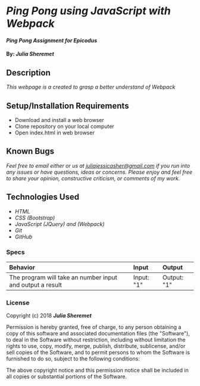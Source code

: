 # _Ping Pong using JavaScript with Webpack_

#### _Ping Pong Assignment for Epicodus_

#### By: _**Julia Sheremet**_

## Description

_This webpage is a created to grasp a better understand of Webpack_

## Setup/Installation Requirements

* Download and install a web browser
* Clone repository on your local computer
* Open index.html in web browser

## Known Bugs

_Feel free to email either or us at [juliajessicasher@gmail.com](mailto:juliajessicasher@gmail.com) if you run into any issues or have questions, ideas or concerns. Please enjoy and feel free to share your opinion, constructive criticism, or comments of my work._

## Technologies Used

* _HTML_
* _CSS (Bootstrap)_
* _JavaScript (JQuery) and (Webpack)_
* _Git_
* _GitHub_

### Specs
| Behavior | Input | Output |
| :-------------     | :------------- | :------------- |
| The program will take an number input and output a result | Input: "1" | Output: "1" |


### License

Copyright (c) 2018 ****_Julia Sheremet_****

Permission is hereby granted, free of charge, to any person obtaining a copy of this software and associated documentation files (the "Software"), to deal in the Software without restriction, including without limitation the rights to use, copy, modify, merge, publish, distribute, sublicense, and/or sell copies of the Software, and to permit persons to whom the Software is furnished to do so, subject to the following conditions:

The above copyright notice and this permission notice shall be included in all copies or substantial portions of the Software.
